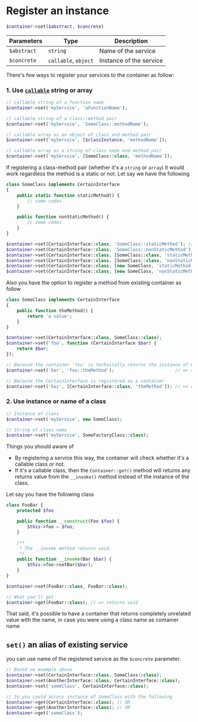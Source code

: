 # Register an instance

```php
$container->set($abstract, $concrete)
```

| Parameters | Type | Description |
| --- | --- | --- |
| `$abstract` | `string` | Name of the service |
| `$concrete` | `callable`, `object` | Instance of the service |

There's few ways to register your services to the container as follow:

### 1. Use [`callable`](https://www.php.net/manual/en/language.types.callable.php) string or array

```php
// callable string of a function name
$container->set('myService', 'aFunctionName');

// callable string of a class::method pair
$container->set('myService', 'SomeClass::methodName');

// callable array as an object of class and method pair
$container->set('myService', [$classInstance, 'methodName']);

// callable array as a string of class name and method pair
$container->set('myService', [SomeClass::class, 'methodName']);
```

If registering a class-method pair (whether it's a `string` or `array`) it would work regardless the method is a static or not. Let say we have the following

```php
class SomeClass implements CertainInterface
{
    public static function staticMethod() {
        // some codes
    }

    public function nonStaticMethod() {
        // some codes
    }
}

$container->set(CertainInterface::class, 'SomeClass::staticMethod'); // OR
$container->set(CertainInterface::class, 'SomeClass::nonStaticMethod'); // OR
$container->set(CertainInterface::class, [SomeClass::class, 'staticMethod']); // OR
$container->set(CertainInterface::class, [SomeClass::class, 'nonStaticMethod']); // OR
$container->set(CertainInterface::class, [new SomeClass, 'staticMethod']); // OR
$container->set(CertainInterface::class, [new SomeClass, 'nonStaticMethod']);
```

Also you have the option to register a method from existing container as follow

```php
class SomeClass implements CertainInterface
{
    public function theMethod() {
        return 'a value';
    }
}

$container->set(CertainInterface::class, SomeClass::class);
$container->set('foo', function (CertainInterface $bar) {
    return $bar;
});

// Because the container 'foo' is technically returns the instance of CertainInterface
$container->set('bar', 'foo::theMethod');                       // => returns 'a value'

// Because the CertainInterface is registered as a container 
$container->set('baz', [CertainInterface::class, 'theMethod']); // => returns 'a value'
```

### 2. Use instance or name of a class

```php
// Instance of class
$container->set('myService', new SomeClass);

// String of class name
$container->set('myService', SomeFactoryClass::class);
```

Things you should aware of

* By registering a service this way, the container will check whether it's a callable class or not.
* If it's a callable class, then the `Container::get()` method will returns any returns value from the `__invoke()` method instead of the instance of the class.

Let say you have the following class

```php
class FooBar {
    protected $foo

    public function __construct(Foo $foo) {
        $this->foo = $foo;
    }

    /**
     * The __invoke method returns void.
     */
    public function __invoke(Bar $bar) {
        $this->foo->setBar($bar);
    }
}

$container->set(FooBar::class, FooBar::class);

// What you'll get
$container->get(FooBar::class); // => returns void
```

That said, it's possible to have a container that returns completely unrelated value with the name, in case you were using a class name as container name

## `set()` an alias of existing service

you can use name of the registered service as the `$concrete` parameter.
```php
// Based on example above
$container->set(CertainInterface::class, SomeClass::class);
$container->set(AnotherInterface::class, CertainInterface::class);
$container->set('someClass', CertainInterface::class);

// So you could access instance of SomeClass with the following
$container->get(CertainInterface::class); // OR
$container->get(AnotherInterface::class); // OR
$container->get('someClass');
```
